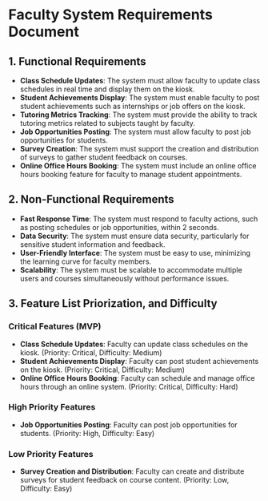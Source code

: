 # Faculty System Requirements Document 

## 1. Functional Requirements
- **Class Schedule Updates**: The system must allow faculty to update class schedules in real time and display them on the kiosk.
- **Student Achievements Display**: The system must enable faculty to post student achievements such as internships or job offers on the kiosk.
- **Tutoring Metrics Tracking**: The system must provide the ability to track tutoring metrics related to subjects taught by faculty.
- **Job Opportunities Posting**: The system must allow faculty to post job opportunities for students.
- **Survey Creation**: The system must support the creation and distribution of surveys to gather student feedback on courses.
- **Online Office Hours Booking**: The system must include an online office hours booking feature for faculty to manage student appointments.

## 2. Non-Functional Requirements 
- **Fast Response Time**: The system must respond to faculty actions, such as posting schedules or job opportunities, within 2 seconds.
- **Data Security**: The system must ensure data security, particularly for sensitive student information and feedback.
- **User-Friendly Interface**: The system must be easy to use, minimizing the learning curve for faculty members.
- **Scalability**: The system must be scalable to accommodate multiple users and courses simultaneously without performance issues.

## 3. Feature List Priorization, and Difficulty
### Critical Features (MVP)
- **Class Schedule Updates**: Faculty can update class schedules on the kiosk. (Priority: Critical, Difficulty: Medium)
- **Student Achievements Display**: Faculty can post student achievements on the kiosk. (Priority: Critical, Difficulty: Medium)
- **Online Office Hours Booking**: Faculty can schedule and manage office hours through an online system. (Priority: Critical, Difficulty: Hard)

### High Priority Features 
- **Job Opportunities Posting**: Faculty can post job opportunities for students. (Priority: High, Difficulty: Easy)

### Low Priority Features
- **Survey Creation and Distribution**: Faculty can create and distribute surveys for student feedback on course content. (Priority: Low, Difficulty: Easy)
